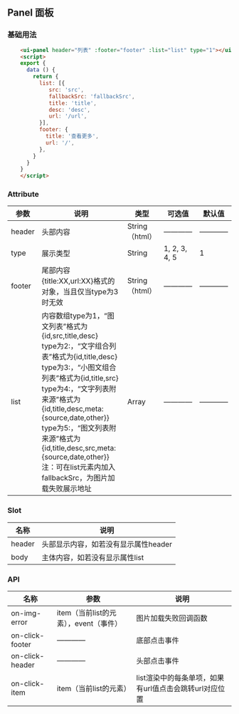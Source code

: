 ## Panel 面板

### 基础用法

```html
    <ui-panel header="列表" :footer="footer" :list="list" type="1"></ui-panel>
    <script>
    export {
      data () {
        return {
          list: [{
             src: 'src',
             fallbackSrc: 'fallbackSrc',
             title: 'title',
             desc: 'desc',
             url: '/url',
          }],
          footer: {
            title: '查看更多',
            url: '/',
          },
        }
      }
    }
    </script>
```
### Attribute

| 参数      | 说明    | 类型      | 可选值       | 默认值   |
|---------- |-------- |---------- |------------ |-------- |
|header | 头部内容 |String（html） |————|———— |
|type | 展示类型 |String|1, 2, 3, 4, 5|1 |
|footer | 尾部内容{title:XX,url:XX}格式的对象，当且仅当type为3时无效 |String（html） |————|———— |
|list | 内容数组type为1，“图文列表”格式为{id,src,title,desc}</br>type为2:，“文字组合列表”格式为{id,title,desc} </br>type为3:，“小图文组合列表”格式为{id,title,src}</br>type为4:，“文字列表附来源”格式为{id,title,desc,meta:{source,date,other}}</br>type为5:，“图文列表附来源”格式为{id,title,desc,src,meta:{source,date,other}}</br>注：可在list元素内加入fallbackSrc，为图片加载失败展示地址 |Array |————|———— |

### Slot

| 名称      | 说明    |
|---------- |-------- |
|header | 头部显示内容，如若没有显示属性header |
|body | 主体内容，如若没有显示属性list |

### API

| 名称      | 参数    | 说明    |
|---------- |-------- |-------- |
|on-img-error | item（当前list的元素），event（事件） | 图片加载失败回调函数 |
|on-click-footer | ———— | 底部点击事件 |
|on-click-header | ———— | 头部点击事件 |
|on-click-item | item（当前list的元素） | list渲染中的每条单项，如果有url值点击会跳转url对应位置 |

